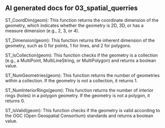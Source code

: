 ## AI generated docs for 03_spatial_querries


ST_CoordDim(geom): This function returns the coordinate dimension of the geometry, which indicates whether the geometry is 2D, 3D, or has a measure dimension (e.g., 2, 3, or 4).

ST_Dimension(geom): This function returns the inherent dimension of the geometry, such as 0 for points, 1 for lines, and 2 for polygons.

ST_IsCollection(geom): This function checks if the geometry is a collection (e.g., a MultiPoint, MultiLineString, or MultiPolygon) and returns a boolean value.

ST_NumGeometries(geom): This function returns the number of geometries within a collection. If the geometry is not a collection, it returns 1.

ST_NumInteriorRings(geom): This function returns the number of interior rings (holes) in a polygon geometry. If the geometry is not a polygon, it returns 0.

ST_IsValid(geom): This function checks if the geometry is valid according to the OGC (Open Geospatial Consortium) standards and returns a boolean value.